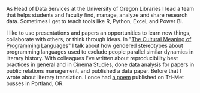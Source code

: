 As Head of Data Services at the University of Oregon Libraries I lead a team that helps students and faculty find, manage, analyze and share research data. Sometimes I get to teach tools like R, Python, Excel, and Power BI.

I like to use presentations and papers an opportunities to learn new things, collaborate with others, or think through ideas. In "[The Cultural Meaning of Programming Languages](https://youtu.be/kCZRauYfqvg?feature=shared")" I talk about how gendered stereotypes about programming languages used to exclude people parallel similar dynamics in literary history. With colleagues I've written about reproducibility best practices in general and in Cinema Studies, done data analysis for papers in public relations management, and published a data paper. Before that I wrote about literary translation. I once had [a poem](https://web.archive.org/web/20200803085720/https:/psa.fcny.org/psa/poetry/poetry_in_motion/atlas/portland/blackberries/) published on Tri-Met busses in Portland, OR.

<!--
**gabrielesh/gabrielesh** is a ✨ _special_ ✨ repository because its `README.md` (this file) appears on your GitHub profile.

Here are some ideas to get you started:

- 🔭 I’m currently working on ...
- 🌱 I’m currently learning ...
- 👯 I’m looking to collaborate on ...
- 🤔 I’m looking for help with ...
- 💬 Ask me about ...
- 📫 How to reach me: ...
- 😄 Pronouns: ...
- ⚡ Fun fact: ...
-->
